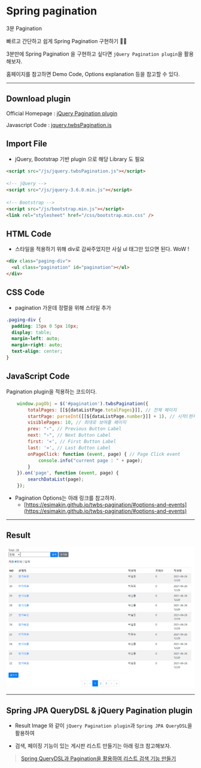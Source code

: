 # Spring pagination

3분 Pagination

빠르고 간단하고 쉽게 Spring Pagination 구현하기 🎉🎊

3분만에 Spring Pagination 을 구현하고 싶다면 `jQuery Pagination plugin`을 활용해보자.

홈페이지를 참고하면 Demo Code, Options explanation 등을 참고할 수 있다.

---

## Download plugin

Official Homepage : [jQuery Pagination plugin](https://esimakin.github.io/twbs-pagination/#page-11)

Javascript Code : [jquery.twbsPagination.js](https://github.com/josecebe/twbs-pagination/blob/master/jquery.twbsPagination.js)

## Import File

- jQuery, Bootstrap 기반 plugin 으로 해당 Library 도 필요

```html
<script src="/js/jquery.twbsPagination.js"></script>

<!-- jQuery -->
<script src="/js/jquery-3.6.0.min.js"></script>

<!-- Bootstrap -->
<script src="/js/bootstrap.min.js"></script>
<link rel="stylesheet" href="/css/bootstrap.min.css" />
```

## HTML Code

- 스타일을 적용하기 위해 div로 감싸주었지만 사실 ul 태그만 있으면 된다. WoW !

```html
<div class="paging-div">
  <ul class="pagination" id="pagination"></ul>
</div>
```

## CSS Code

- pagination 가운데 정렬을 위해 스타일 추가

```css
.paging-div {
  padding: 15px 0 5px 10px;
  display: table;
  margin-left: auto;
  margin-right: auto;
  text-align: center;
}
```

## JavaScript Code

Pagination plugin을 적용하는 코드이다.

```javascript
    window.pagObj = $('#pagination').twbsPagination({
        totalPages: [[${dataListPage.totalPages}]], // 전체 페이지
        startPage: parseInt([[${dataListPage.number}]] + 1), // 시작(현재) 페이지
        visiblePages: 10, // 최대로 보여줄 페이지
        prev: "‹", // Previous Button Label
        next: "›", // Next Button Label
        first: '«', // First Button Label
        last: '»', // Last Button Label
        onPageClick: function (event, page) { // Page Click event
            console.info("current page : " + page);
        }
    }).on('page', function (event, page) {
        searchDataList(page);
    });
```

- Pagination Options는 아래 링크를 참고하자.
  - [https://esimakin.github.io/twbs-pagination/#options-and-events](https://esimakin.github.io/twbs-pagination/#options-and-events)

---

## Result

![Result](https://raw.githubusercontent.com/jihunparkme/blog/main/img/pagination.jpg 'Result')

---

## Spring JPA QueryDSL & jQuery Pagination plugin

- Result Image 와 같이 `jQuery Pagination plugin`과 `Spring JPA QueryDSL`을 활용하여

- 검색, 페이징 기능이 있는 게시판 리스트 만들기는 아래 링크 참고해보자.

> [Spring QueryDSL과 Pagination을 활용하여 리스트 검색 기능 만들기](https://data-make.tistory.com/671)
